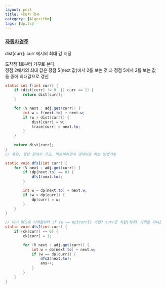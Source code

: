 ```yaml
---
layout: post
title: 자동차 경주
category: [Algorithm]
tags: [dp,ts]
---
```

### [자동차경주](https://www.acmicpc.net/problem/2611)

dist[curr]: curr 에서의 최대 값 저장

도착점 1로부터 거꾸로 본다.<br>
정점 2에서의 최대 값은 정점 5(next 값)에서 2를 보는 것 과 정점 5에서 2를 보는 값 들 중에 최대값으로 갱신<br>

``` java
static int f(int curr) {
    if (dist[curr] != 0  || curr == 1) {
        return dist[curr];
    }

    for (V next : adj.get(curr)) {
        int w = f(next.to) + next.w;
        if (w > dist[curr]) {
            dist[curr] = w;
            trace[curr] = next.to;
        }
    }
    
    return dist[curr];
}
// 혹은, 일단 끝까지 가고, 백트랙하면서 업데이트 하는 방법가능

static void dfs1(int curr) {
    for (V next : adj.get(curr)) {
        if (dp[next.to] == 0) {
            dfs1(next.to);
        }

        int w = dp[next.to] + next.w;
        if (w > dp[curr]) {
            dp[curr] = w;
        }
    }
}

// 다시 DFS로 시작점부터 if (w == dp[curr]) 이면? curr은 최장(최대) 거리를 지나는 놈이다
static void dfs2(int curr) {
    if (ck[curr] == 0) {
        ck[curr] = 1;

        for (V next : adj.get(curr)) {
            int w = dp[next.to] + next.w;
            if (w == dp[curr]) {
                dfs2(next.to);
                ans++;
            }
        }
    }
}
```
